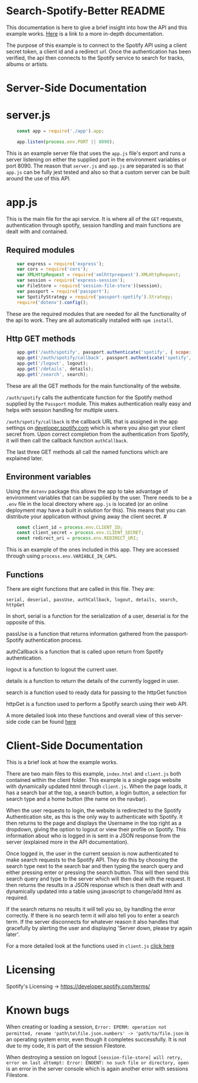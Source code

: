 # Search-Spotify-Better README
This documentation is here to give a brief insight into how the API and this example works. [Here](https://search-spotify-better.herokuapp.com/out/index.html) is a link to a more in-depth documentation.

The purpose of this example is to connect to the Spotify API using a client secret token, a client id and a redirect url. Once the authentication has been verified, the api then connects to the Spotify service to search for tracks, albums or artists.

# Server-Side Documentation

# server.js
```Javascript
    const app = require('./app').app;

    app.listen(process.env.PORT || 8090);
```

This is an example server file that uses the `app.js` file's export and runs a server listening on either the supplied port in the environment variables or port 8090. The reason that `server.js` and `app.js` are separated is so that `app.js` can be fully jest tested and also so that a custom server can be built around the use of this API.

# app.js
This is the main file for the api service. It is where all of the `GET` requests, authentication through spotify, session handling and main functions are dealt with and contained. 

## Required modules

```Javascript
    var express = require('express');
    var cors = require('cors');
    var XMLHttpRequest = require('xmlhttprequest').XMLHttpRequest;
    var session = require('express-session');
    var FileStore = require('session-file-store')(session);
    var passport = require('passport');
    var SpotifyStrategy = require('passport-spotify').Strategy;
    require('dotenv').config();
```
These are the required modules that are needed for all the functionality of the api to work. They are all automatically installed with `npm install`.

## Http GET methods

```Javascript
    app.get('/auth/spotify', passport.authenticate('spotify', { scope: ['user-read-email', 'user-read-private'], showDialog: true }));
    app.get('/auth/spotify/callback', passport.authenticate('spotify', {failureRedirect: '/'}), authCallback);
    app.get('/logout', logout);
    app.get('/details', details);
    app.get('/search', search);
```
These are all the GET methods for the main functionality of the website.

`/auth/spotify` calls the authenticate function for the Spotify method supplied by the `Passport` module. This makes authentication really easy and helps with session handling for multiple users. 

`/auth/spotify/callback` is the callback URL that is assigned in the app settings on [developer.spotify.com](https://developer.spotify.com/dashboard) which is where you also get your client secret from. Upon correct completion from the authentication from Spotify, it will then call the callback function `authCallback`. 

The last three GET methods all call the named functions which are explained later.

## Environment variables
Using the `dotenv` package this allows the app to take advantage of environment variables that can be supplied by the user. There needs to be a `.env` file in the local directory where `app.js` is located (or an online deployment may have a built in solution for this). This means that you can distribute your application without giving away the client secret. #
```Javascript
    const client_id = process.env.CLIENT_ID;
    const client_secret = process.env.CLIENT_SECRET;
    const redirect_uri = process.env.REDIRECT_URI;
```
This is an example of the ones included in this app. They are accessed through using `process.env.VARIABLE_IN_CAPS`.

## Functions
There are eight functions that are called in this file. They are:
```
serial, deserial, passUse, authCallback, logout, details, search, httpGet
```
In short, serial is a function for the serialization of a user, deserial is for the opposite of this.

passUse is a function that returns information gathered from the passport-Spotify authentication process.

authCallback is a function that is called upon return from Spotify authentication.

logout is a function to logout the current user.

details is a function to return the details of the currently logged in user.

search is a function used to ready data for passing to the httpGet function

httpGet is a function used to perform a Spotify search using their web API.

A more detailed look into these functions and overall view of this server-side code can be found [here](https://search-spotify-better.herokuapp.com/out/index.html)

# Client-Side Documentation
This is a brief look at how the example works.

There are two main files to this example, `index.html` and `client.js` both contained within the client folder. This example is a single page website with dynamically updated html through `client.js`. When the page loads, it has a search bar at the top, a  search button, a login button, a selection for search type and a home button (the name on the navbar).

 When the user requests to login, the website is redirected to the Spotify Authentication site, as this is the only way to authenticate with Spotify. It then returns to the page and displays the Username in the top right as a dropdown, giving the option to logout or view their profile on Spotify. This information about who is logged in is sent in a JSON response from the server (explained more in the API documentation).

 Once logged in, the user in the current session is now authenticated to make search requests to the Spotify API. They do this by choosing the search type next to the search bar and then typing the search query and either pressing enter or pressing the search button. This will then send this search query and type to the server which will then deal with the request. It then returns the results in a JSON response which is then dealt with and dynamically updated into a table using javascript to change/add html as required. 

 If the search returns no results it will tell you so, by handling the error correctly. If there is no search term it will also tell you to enter a search term. If the server disconnects for whatever reason it also handles that gracefully by alerting the user and displaying 'Server down, please try again later'. 

 For a more detailed look at the functions used in `client.js` [click here](https://search-spotify-better.herokuapp.com/out/index.html)

# Licensing

Spotify's Licensing -> https://developer.spotify.com/terms/

 # Known bugs

 When creating or loading a session, `Error: EPERM: operation not permitted, rename 'path\to\file.json.numbers' -> 'path/to/file.json` is an operating system error, even though it completes successfully. It is not due to my code, it is part of the session Filestore.
 
 When destroying a session on logout `[session-file-store] will retry, error on last attempt: Error: ENOENT: no such file or directory, open` is an error in the server console which is again another error with sessions Filestore. 